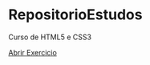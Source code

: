 # RepositorioEstudos
 Curso de HTML5 e CSS3

 <a href="https://keniasoli.github.io/RepositorioEstudos/Exercicios%20CSS/exercicio1-inline/">Abrir Exercicio</a>
